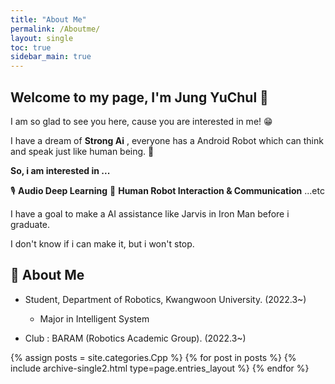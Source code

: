```yaml
---
title: "About Me"
permalink: /Aboutme/
layout: single
toc: true
sidebar_main: true
---
```


## Welcome to my page, I'm Jung YuChul 🥳

I am so glad to see you here, cause you are interested in me! 😁

I have a dream of **Strong Ai** , everyone has a Android Robot which can think and speak just like human being. 🤖

**So, i am interested in ...**

🎙 **Audio Deep Learning**
💭 **Human Robot Interaction & Communication**
...etc

I have a goal to make a AI assistance like Jarvis in Iron Man before i graduate.

I don't know if i can make it, but i won't stop.

## 🐯 About Me

* Student, Department of Robotics, Kwangwoon University. (2022.3~)
    * Major in Intelligent System

* Club : BARAM (Robotics Academic Group). (2022.3~)


{% assign posts = site.categories.Cpp %}
{% for post in posts %} {% include archive-single2.html type=page.entries_layout %} {% endfor %}